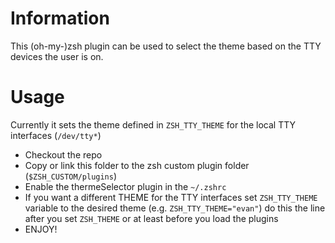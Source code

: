 # Information
This (oh-my-)zsh plugin can be used to select the theme based on the TTY devices the user is on.

# Usage
Currently it sets the theme defined in `ZSH_TTY_THEME` for the local TTY interfaces (`/dev/tty*`)

- Checkout the repo
- Copy or link this folder to the zsh custom plugin folder (`$ZSH_CUSTOM/plugins`)
- Enable the thermeSelector plugin in the `~/.zshrc`
- If you want a different THEME for the TTY interfaces set `ZSH_TTY_THEME` variable to the desired theme (e.g. `ZSH_TTY_THEME="evan"`) do this the line after you set `ZSH_THEME` or at least before you load the plugins
- ENJOY!

